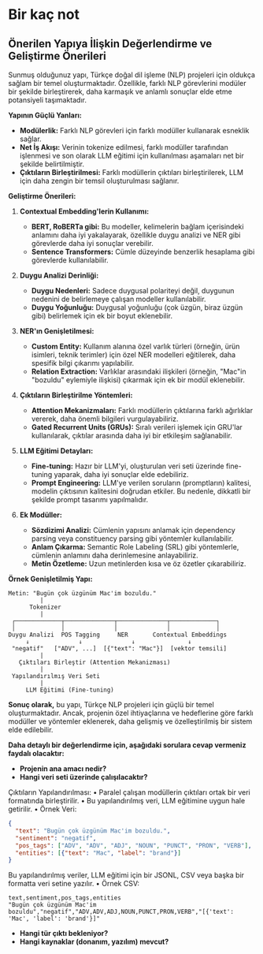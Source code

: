 # Bir kaç not

## Önerilen Yapıya İlişkin Değerlendirme ve Geliştirme Önerileri

Sunmuş olduğunuz yapı, Türkçe doğal dil işleme (NLP) projeleri için oldukça sağlam bir temel oluşturmaktadır. Özellikle, farklı NLP görevlerini modüler bir şekilde birleştirerek, daha karmaşık ve anlamlı sonuçlar elde etme potansiyeli taşımaktadır.

**Yapının Güçlü Yanları:**

* **Modülerlik:** Farklı NLP görevleri için farklı modüller kullanarak esneklik sağlar.
* **Net İş Akışı:** Verinin tokenize edilmesi, farklı modüller tarafından işlenmesi ve son olarak LLM eğitimi için kullanılması aşamaları net bir şekilde belirtilmiştir.
* **Çıktıların Birleştirilmesi:** Farklı modüllerin çıktıları birleştirilerek, LLM için daha zengin bir temsil oluşturulması sağlanır.

**Geliştirme Önerileri:**

1. **Contextual Embedding'lerin Kullanımı:**
   * **BERT, RoBERTa gibi:** Bu modeller, kelimelerin bağlam içerisindeki anlamını daha iyi yakalayarak, özellikle duygu analizi ve NER gibi görevlerde daha iyi sonuçlar verebilir.
   * **Sentence Transformers:** Cümle düzeyinde benzerlik hesaplama gibi görevlerde kullanılabilir.

2. **Duygu Analizi Derinliği:**
   * **Duygu Nedenleri:** Sadece duygusal polariteyi değil, duygunun nedenini de belirlemeye çalışan modeller kullanılabilir.
   * **Duygu Yoğunluğu:** Duygusal yoğunluğu (çok üzgün, biraz üzgün gibi) belirlemek için ek bir boyut eklenebilir.

3. **NER'ın Genişletilmesi:**
   * **Custom Entity:** Kullanım alanına özel varlık türleri (örneğin, ürün isimleri, teknik terimler) için özel NER modelleri eğitilerek, daha spesifik bilgi çıkarımı yapılabilir.
   * **Relation Extraction:** Varlıklar arasındaki ilişkileri (örneğin, "Mac"in "bozuldu" eylemiyle ilişkisi) çıkarmak için ek bir modül eklenebilir.

4. **Çıktıların Birleştirilme Yöntemleri:**
   * **Attention Mekanizmaları:** Farklı modüllerin çıktılarına farklı ağırlıklar vererek, daha önemli bilgileri vurgulayabiliriz.
   * **Gated Recurrent Units (GRUs):** Sıralı verileri işlemek için GRU'lar kullanılarak, çıktılar arasında daha iyi bir etkileşim sağlanabilir.

5. **LLM Eğitimi Detayları:**
   * **Fine-tuning:** Hazır bir LLM'yi, oluşturulan veri seti üzerinde fine-tuning yaparak, daha iyi sonuçlar elde edebiliriz.
   * **Prompt Engineering:** LLM'ye verilen soruların (promptların) kalitesi, modelin çıktısının kalitesini doğrudan etkiler. Bu nedenle, dikkatli bir şekilde prompt tasarımı yapılmalıdır.

6. **Ek Modüller:**
   * **Sözdizimi Analizi:** Cümlenin yapısını anlamak için dependency parsing veya constituency parsing gibi yöntemler kullanılabilir.
   * **Anlam Çıkarma:** Semantic Role Labeling (SRL) gibi yöntemlerle, cümlenin anlamını daha derinlemesine anlayabiliriz.
   * **Metin Özetleme:** Uzun metinlerden kısa ve öz özetler çıkarabiliriz.

**Örnek Genişletilmiş Yapı:**

```
Metin: "Bugün çok üzgünüm Mac'im bozuldu."
         |
      Tokenizer
         |
 ┌─────────────┬──────────────┬──────────────┬─────────────┐
 │             │              │              │             │
Duygu Analizi  POS Tagging     NER       Contextual Embeddings
     ↓              ↓              ↓               ↓
 "negatif"   ["ADV", ...]  [{"text": "Mac"}]  [vektor temsili]  
         |
   Çıktıları Birleştir (Attention Mekanizması)
         |
 Yapılandırılmış Veri Seti
         |
     LLM Eğitimi (Fine-tuning)
```

**Sonuç olarak,** bu yapı, Türkçe NLP projeleri için güçlü bir temel oluşturmaktadır. Ancak, projenin özel ihtiyaçlarına ve hedeflerine göre farklı modüller ve yöntemler eklenerek, daha gelişmiş ve özelleştirilmiş bir sistem elde edilebilir.

**Daha detaylı bir değerlendirme için, aşağıdaki sorulara cevap vermeniz faydalı olacaktır:**

* **Projenin ana amacı nedir?**
* **Hangi veri seti üzerinde çalışılacaktır?**

Çıktıların Yapılandırılması:
	•	Paralel çalışan modüllerin çıktıları ortak bir veri formatında birleştirilir.
	•	Bu yapılandırılmış veri, LLM eğitimine uygun hale getirilir.
	•	Örnek Veri:
```json
{
  "text": "Bugün çok üzgünüm Mac'im bozuldu.",
  "sentiment": "negatif",
  "pos_tags": ["ADV", "ADV", "ADJ", "NOUN", "PUNCT", "PRON", "VERB"],
  "entities": [{"text": "Mac", "label": "brand"}]
}
```
Bu yapılandırılmış veriler, LLM eğitimi için bir JSONL, CSV veya başka bir formatta veri setine yazılır.
	•	Örnek CSV:
```cvs
text,sentiment,pos_tags,entities
"Bugün çok üzgünüm Mac'im bozuldu","negatif","ADV,ADV,ADJ,NOUN,PUNCT,PRON,VERB","[{'text': 'Mac', 'label': 'brand'}]"
````

* **Hangi tür çıktı bekleniyor?**
* **Hangi kaynaklar (donanım, yazılım) mevcut?**
